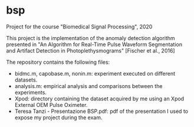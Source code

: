 # bsp
Project for the course "Biomedical Signal Processing", 2020

This project is the implementation of the anomaly detection algorithm presented in "An Algorithm for Real-Time Pulse Waveform Segmentation and Artifact Detection in Photoplethysmograms" [Fischer et al., 2016]

The repository contains the following files:
- bidmc.m, capobase.m, nonin.m: experiment executed on different datasets.
- analysis.m: empirical analysis and comparisons between the experiments.
- Xpod: directory containing the dataset acquired by me using an Xpod External OEM Pulse Oximeter.
- Teresa Tanzi - Presentazione BSP.pdf: pdf of the presentation I used to expose my project during the exam.
